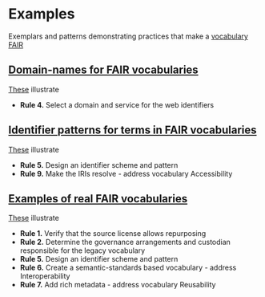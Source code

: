 # Examples
Exemplars and patterns demonstrating practices that make a [vocabulary FAIR](https://fairvocabularies.github.io/)

## [Domain-names for FAIR vocabularies](./domains) 

[These](./domains) illustrate
- **Rule 4.** Select a domain and service for the web identifiers

## [Identifier patterns for terms in FAIR vocabularies](./identifiers)

[These](./identifiers) illustrate
- **Rule 5.** Design an identifier scheme and pattern
- **Rule 9.** Make the IRIs resolve - address vocabulary Accessibility

## [Examples of real FAIR vocabularies](./vocabularies)

[These](./vocabularies) illustrate
- **Rule 1.** Verify that the source license allows repurposing
- **Rule 2.** Determine the governance arrangements and custodian responsible for the legacy vocabulary
- **Rule 5.** Design an identifier scheme and pattern
- **Rule 6.** Create a semantic-standards based vocabulary - address Interoperability
- **Rule 7.** Add rich metadata - address vocabulary Reusability 

